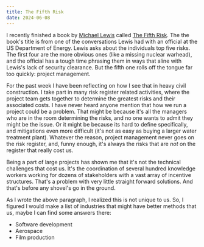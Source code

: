```yaml
---
title: The Fifth Risk
date: 2024-06-08
---
```


I recently finished a book by [Michael Lewis](https://en.wikipedia.org/wiki/Michael_Lewis) called [The Fifth Risk](https://en.wikipedia.org/wiki/The_Fifth_Risk).
The the book's title is from one of the conversations Lewis had with an official at the US Department of Energy.
Lewis asks about the individuals top five risks.
The first four are the more obvious ones (like a missing nuclear warhead), and the official has a tough time phrasing them in ways that aline with Lewis's lack of security clearance.
But the fifth one rolls off the tongue far too quickly: project management.

For the past week I have been reflecting on how I see that in heavy civil construction.
I take part in many risk register related activities, where the project team gets together to determine the greatest risks and their associated costs.
I have never heard anyone mention that how we run a project could be a problem.
That might be because it's all the managers who are in the room determining the risks, and no one wants to admit they might be the issue.
Or it might be because its hard to define specifically, and mitigations even more difficult (it's not as easy as buying a larger water treatment plant).
Whatever the reason, project management never goes on the risk register, and, funny enough, it's always the risks that are _not_ on the register that really cost us.

Being a part of large projects has shown me that it's not the technical challenges that cost us.
It's the coordination of several hundred knowledge workers working for dozens of stakeholders with a vast array of incentive structures.
That's a problem with very little straight forward solutions.
And that's before any shovel's go in the ground.

As I wrote the above paragraph, I realized this is not unique to us.
So, I figured I would make a list of industries that might have better methods that us, maybe I can find some answers there:

- Software development
- Aerospace
- Film production
